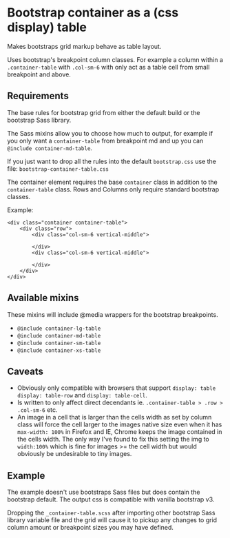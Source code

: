 # Bootstrap container as a (css display) table

Makes bootstraps grid markup behave as table layout.

Uses bootstrap's breakpoint column classes. For example a column within a `.container-table` with `.col-sm-6` with only act as a table cell from small breakpoint and above.

## Requirements

The base rules for bootstrap grid from either the default build or the bootstrap Sass library.

The Sass mixins allow you to choose how much to output, for example if you only want a `container-table` from breakpoint md and up you can `@include container-md-table`.

If you just want to drop all the rules into the default `bootstrap.css` use the file: `bootstrap-container-table.css`

The container element requires the base `container` class in addition to the `container-table` class. Rows and Columns only require standard bootstrap classes.

Example:

```
<div class="container container-table">
    <div class="row">
        <div class="col-sm-6 vertical-middle">
            
        </div>
        <div class="col-sm-6 vertical-middle">
            
        </div>
    </div>    
</div>
```

## Available mixins

These mixins will include @media wrappers for the bootstrap breakpoints.

* `@include container-lg-table`
* `@include container-md-table`
* `@include container-sm-table`
* `@include container-xs-table`

## Caveats

* Obviously only compatible with browsers that support `display: table` `display: table-row` and `display: table-cell`.
* Is written to only affect direct decendants ie. `.container-table > .row > .col-sm-6` etc.
* An image in a cell that is larger than the cells width as set by column class will force the cell larger to the images native size even when it has `max-width: 100%` in Firefox and IE, Chrome keeps the image contained in the cells width. The only way I've found to fix this setting the img to `width:100%` which is fine for images >= the cell width but would obviously be undesirable to tiny images.


## Example

The example doesn't use bootstraps Sass files but does contain the bootstrap default. The output css is compatible with vanilla bootstrap v3.

Dropping the `_container-table.scss` after importing other bootstrap Sass library variable file and the grid will cause it to pickup any changes to grid column amount or breakpoint sizes you may have defined. 

